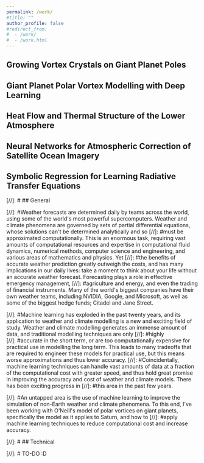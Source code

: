 ```yaml
---
permalink: /work/
#title: ""
author_profile: false
#redirect_from:
#  - /work/
#  - /work.html
---
```

## Growing Vortex Crystals on Giant Planet Poles

## Giant Planet Polar Vortex Modelling with Deep Learning

## Heat Flow and Thermal Structure of the Lower Atmosphere 

## Neural Networks for Atmospheric Correction of Satellite Ocean Imagery

## Symbolic Regression for Learning Radiative Transfer Equations


[//]: # ## General

[//]: #Weather forecasts are determined daily by teams across the world, using some of the world's most powerful supercomputers. Weather and climate phenomena are governed by sets of partial differential equations, whose solutions can't be determined analytically and so [//]: #must be approximated computationally. This is an enormous task, requiring vast amounts of computational resources and expertise in computational fluid dynamics, numerical methods, computer science and engineering, and various areas of mathematics and physics. Yet [//]: #the benefits of accurate weather prediction greatly outweigh the costs, and has many implications in our daily lives: take a moment to think about your life without an accurate weather forecast. Forecasting plays a role in effective emergency management, 
[//]: #agriculture and energy, and even the trading of financial instruments. Many of the world's biggest companies have their own weather teams, including NVIDIA, Google, and Microsoft, as well as some of the biggest hedge funds; Citadel and Jane Street.

[//]: #Machine learning has exploded in the past twenty years, and its application to weather and climate modelling is a new and exciting field of study. Weather and climate modelling generates an immense amount of data, and traditional modelling techniques are only 
[//]: #highly  
[//]: #accurate in the short term, or are too computationally expensive for practical use in modelling the long term. This leads to many tradeoffs that are required to engineer these models for practical use, but this means worse approximations and thus lower accuracy. 
[//]: #Coincidentally, machine learning techniques can handle vast amounts of data at a fraction of the computational cost with greater speed, and thus hold great promise in improving the accuracy and cost of weather and climate models. There has been exciting progress in 
[//]: #this area in the past few years.

[//]: #An untapped area is the use of machine learning to improve the simulation of non-Earth weather and climate phenomena. To this end, I've been working with O'Neill's model of polar vortices on giant planets, specifically the model as it applies to Saturn, and how to [//]: #apply machine learning techniques to reduce computational cost and increase accuracy.

[//]: # ## Technical

[//]: # TO-DO :D
